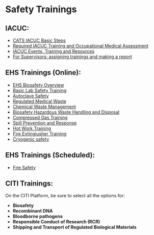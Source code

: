 Safety Trainings
================

IACUC:
-------

- [CATS IACUC Basic Steps](https://researchsupport.psu.edu/orp/iacuc/iacuc-basic-steps/)
- [Required IACUC Training and Occupational Medical Assessment](https://researchsupport.psu.edu/orp/iacuc/iacuc-events-training-and-resources/required-iacuc-training-and-occupational-medical-assessment/)
- [IACUC Events, Training and Resources](https://researchsupport.psu.edu/orp/iacuc/iacuc-events-training-and-resources/)
- [For Supervisors: assigning trainings and making a report](https://sway.cloud.microsoft/s/5hF075HiCA4m0lh3/embed)

EHS Trainings (Online):
-----------------------

- [EHS Biosafety Overview](https://ehs.psu.edu/biosafety/overview)
- [Basic Lab Safety Training](https://psu.csod.com/ui/lms-learning-details/app/curriculum/7f20e00f-85e8-4e82-a7be-683fc9038966?isOnePlayer=true)
- [Autoclave Safety](https://psu.csod.com/ui/lms-learning-details/app/course/b861152c-d955-4c8a-8b5f-f82c2b5958f5)
- [Regulated Medical Waste](https://psu.csod.com/ui/lms-learning-details/app/course/e4035445-b762-4126-a454-4dfaf7f3d99a)
- [Chemical Waste Management](https://psu.csod.com/ui/lms-learning-details/app/course/3cf13c83-36ab-4fa3-91d6-96b201c4f9e3)
- [Biosafety Hazardous Waste Handling and Disposal](https://psu.csod.com/ui/lms-learning-details/app/course/2e2118fe-973c-4a3f-9749-73b81f05d35e)
- [Compressed Gas Training](https://psu.csod.com/ui/lms-learning-details/app/curriculum/3319318e-9a47-4189-b0f1-1d4a46d247b1)
- [Spill Prevention and Response](https://psu.csod.com/ui/lms-learning-details/app/course/f7031df1-994f-425a-ae73-dd77f68a1a7c)
- [Hot Work Training](https://psu.csod.com/ui/lms-learning-details/app/curriculum/bc7ee892-65f7-4998-9798-103ecd8e31e5)
- [Fire Extingiusher Training](https://psu.csod.com/ui/lms-learning-details/app/curriculum/89a05a6e-cc88-4eb8-a928-da570b801d4c)
- [Cryogenic safety](https://psu.csod.com/ui/lms-learning-details/app/course/274804bf-22b5-4fd3-8117-9423e8b68d00)

EHS Trainings (Scheduled):
--------------------------

- [Fire Safety](https://psu.csod.com/ui/lms-learning-details/app/event/2e4fde5b-a649-450b-ba65-3ca4f9d824b9?isOnePlayer=true)

CITI Trainings:
---------------

On the CITI Platform, be sure to select all the options for:
- **Biosafety**
- **Recombinant DNA**
-  **Bloodborne pathogens**
-  **Responsible Conduct of Research (RCR)**
-  **Shipping and Transport of Regulated Biological Materials**
